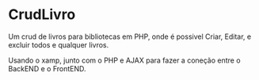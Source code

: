 # CrudLivro
Um crud de livros para bibliotecas em PHP, onde é possivel Criar, Editar, e excluir todos e qualquer livros.

Usando o xamp, junto com o PHP e AJAX para fazer a coneção entre o BackEND e o FrontEND.
